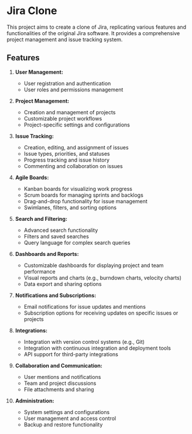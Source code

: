 # Jira Clone

This project aims to create a clone of Jira, replicating various features and functionalities of the original Jira software. It provides a comprehensive project management and issue tracking system. 

## Features

1. **User Management:**
   - User registration and authentication
   - User roles and permissions management

2. **Project Management:**
   - Creation and management of projects
   - Customizable project workflows
   - Project-specific settings and configurations

3. **Issue Tracking:**
   - Creation, editing, and assignment of issues
   - Issue types, priorities, and statuses
   - Progress tracking and issue history
   - Commenting and collaboration on issues

4. **Agile Boards:**
   - Kanban boards for visualizing work progress
   - Scrum boards for managing sprints and backlogs
   - Drag-and-drop functionality for issue management
   - Swimlanes, filters, and sorting options

5. **Search and Filtering:**
   - Advanced search functionality
   - Filters and saved searches
   - Query language for complex search queries

6. **Dashboards and Reports:**
   - Customizable dashboards for displaying project and team performance
   - Visual reports and charts (e.g., burndown charts, velocity charts)
   - Data export and sharing options

7. **Notifications and Subscriptions:**
   - Email notifications for issue updates and mentions
   - Subscription options for receiving updates on specific issues or projects

8. **Integrations:**
   - Integration with version control systems (e.g., Git)
   - Integration with continuous integration and deployment tools
   - API support for third-party integrations

9. **Collaboration and Communication:**
   - User mentions and notifications
   - Team and project discussions
   - File attachments and sharing

10. **Administration:**
    - System settings and configurations
    - User management and access control
    - Backup and restore functionality
